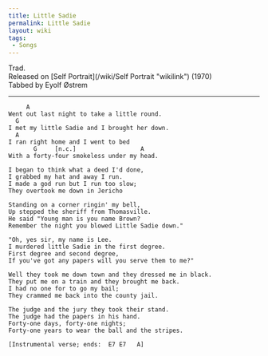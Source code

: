 ```yaml
---
title: Little Sadie
permalink: Little Sadie
layout: wiki
tags:
 - Songs
---
```


Trad.  
Released on [Self Portrait](/wiki/Self Portrait "wikilink") (1970)  
Tabbed by Eyolf Østrem

* * * * *

         A
    Went out last night to take a little round.
      G
    I met my little Sadie and I brought her down.
      A
    I ran right home and I went to bed
           G     [n.c.]                  A
    With a forty-four smokeless under my head.

    I began to think what a deed I'd done,
    I grabbed my hat and away I run.
    I made a god run but I run too slow;
    They overtook me down in Jericho

    Standing on a corner ringin' my bell,
    Up stepped the sheriff from Thomasville.
    He said "Young man is you name Brown?
    Remember the night you blowed Little Sadie down."

    "Oh, yes sir, my name is Lee.
    I murdered little Sadie in the first degree.
    First degree and second degree,
    If you've got any papers will you serve them to me?"

    Well they took me down town and they dressed me in black.
    They put me on a train and they brought me back.
    I had no one for to go my bail;
    They crammed me back into the county jail.

    The judge and the jury they took their stand.
    The judge had the papers in his hand.
    Forty-one days, forty-one nights;
    Forty-one years to wear the ball and the stripes.

    [Instrumental verse; ends:  E7 E7   A]
